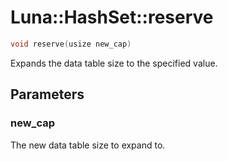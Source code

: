 # Luna::HashSet::reserve

```c++
void reserve(usize new_cap)
```

Expands the data table size to the specified value. 



## Parameters
### new_cap
The new data table size to expand to. 

